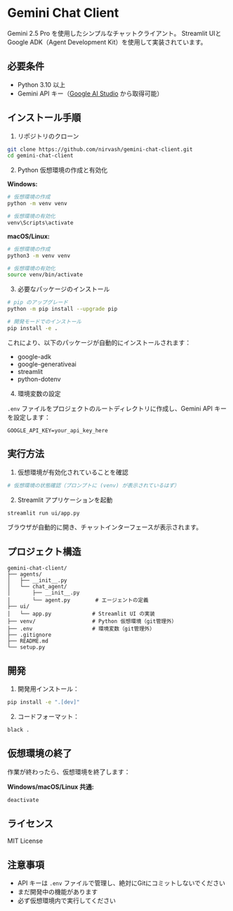# Gemini Chat Client

Gemini 2.5 Pro を使用したシンプルなチャットクライアント。
Streamlit UIとGoogle ADK（Agent Development Kit）を使用して実装されています。

## 必要条件

- Python 3.10 以上
- Gemini API キー（[Google AI Studio](https://makersuite.google.com/) から取得可能）

## インストール手順

1. リポジトリのクローン
```bash
git clone https://github.com/nirvash/gemini-chat-client.git
cd gemini-chat-client
```

2. Python 仮想環境の作成と有効化

**Windows:**
```bash
# 仮想環境の作成
python -m venv venv

# 仮想環境の有効化
venv\Scripts\activate
```

**macOS/Linux:**
```bash
# 仮想環境の作成
python3 -m venv venv

# 仮想環境の有効化
source venv/bin/activate
```

3. 必要なパッケージのインストール
```bash
# pip のアップグレード
python -m pip install --upgrade pip

# 開発モードでのインストール
pip install -e .
```

これにより、以下のパッケージが自動的にインストールされます：
- google-adk
- google-generativeai
- streamlit
- python-dotenv

4. 環境変数の設定

`.env` ファイルをプロジェクトのルートディレクトリに作成し、Gemini API キーを設定します：

```plaintext
GOOGLE_API_KEY=your_api_key_here
```

## 実行方法

1. 仮想環境が有効化されていることを確認
```bash
# 仮想環境の状態確認（プロンプトに (venv) が表示されているはず）
```

2. Streamlit アプリケーションを起動
```bash
streamlit run ui/app.py
```

ブラウザが自動的に開き、チャットインターフェースが表示されます。

## プロジェクト構造

```
gemini-chat-client/
├── agents/
│   ├── __init__.py
│   └── chat_agent/
│       ├── __init__.py
│       └── agent.py        # エージェントの定義
├── ui/
│   └── app.py             # Streamlit UI の実装
├── venv/                  # Python 仮想環境（git管理外）
├── .env                   # 環境変数（git管理外）
├── .gitignore
├── README.md
└── setup.py
```

## 開発

1. 開発用インストール：
```bash
pip install -e ".[dev]"
```

2. コードフォーマット：
```bash
black .
```

## 仮想環境の終了

作業が終わったら、仮想環境を終了します：

**Windows/macOS/Linux 共通:**
```bash
deactivate
```

## ライセンス

MIT License

## 注意事項

- API キーは `.env` ファイルで管理し、絶対にGitにコミットしないでください
- まだ開発中の機能があります
- 必ず仮想環境内で実行してください